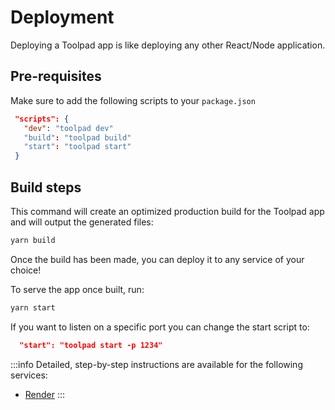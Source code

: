 # Deployment

<p class="description">Deploying a Toolpad app is like deploying any other React/Node application.</p>

## Pre-requisites

Make sure to add the following scripts to your `package.json`

```json
 "scripts": {
   "dev": "toolpad dev"
   "build": "toolpad build"
   "start": "toolpad start"
 }
```

## Build steps

This command will create an optimized production build for the Toolpad app and will output the generated files:

```bash
yarn build
```

Once the build has been made, you can deploy it to any service of your choice!

To serve the app once built, run:

```bash
yarn start
```

If you want to listen on a specific port you can change the start script to:

```json
  "start": "toolpad start -p 1234"
```

:::info
Detailed, step-by-step instructions are available for the following services:

- [Render](/toolpad/how-to-guides/render-deploy/)
  :::
